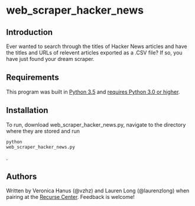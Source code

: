 # web_scraper_hacker_news

Introduction
------------------
Ever wanted to search through the titles of Hacker News articles and have the titles and URLs of relevent articles exported as a .CSV file? If so, you have just found your dream scraper. 

Requirements
--------------------
This program was built in [Python 3.5](https://www.python.org/downloads/release/python-350/) and [requires Python 3.0 or higher](https://wiki.python.org/moin/Python2orPython3).

Installation
---------------
To run, download web_scraper_hacker_news.py, navigate to the directory where they are stored and run <pre><code>python web_scraper_hacker_news.py</code></pre>.

Authors
----------
Written by Veronica Hanus (@vzhz) and Lauren Long (@laurenzlong) when pairing at the [Recurse Center](https://www.recurse.com). Feedback is welcome!
